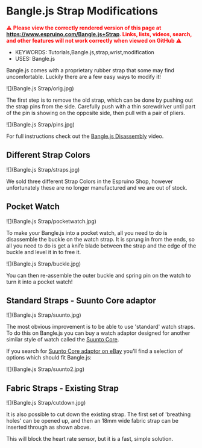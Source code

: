 <!--- Copyright (c) 2020 Gordon Williams, Pur3 Ltd. See the file LICENSE for copying permission. -->
Bangle.js Strap Modifications
=============================

<span style="color:red">:warning: **Please view the correctly rendered version of this page at https://www.espruino.com/Bangle.js+Strap. Links, lists, videos, search, and other features will not work correctly when viewed on GitHub** :warning:</span>

* KEYWORDS: Tutorials,Bangle.js,strap,wrist,modification
* USES: Bangle.js

Bangle.js comes with a proprietary rubber strap that some may find
uncomfortable. Luckily there are a few easy ways to modify it!

![](Bangle.js Strap/orig.jpg)

The first step is to remove the old strap, which
can be done by pushing out the strap pins from the side. Carefully push
with a thin screwdriver until part of the pin is showing on the opposite side,
then pull with a pair of pliers.

![](Bangle.js Strap/pins.jpg)

For full instructions check out the [Bangle.js Disassembly](/Bangle.js+Disassembly) video.


Different Strap Colors
-----------------------

![](Bangle.js Strap/straps.jpg)

We sold three different Strap Colors in the Espruino Shop, 
however unfortunately these are no longer manufactured and
we are out of stock.


Pocket Watch
------------

![](Bangle.js Strap/pocketwatch.jpg)

To make your Bangle.js into a pocket watch, all you need to do
is disassemble the buckle on the watch strap. It is sprung in from
the ends, so all you need to do is get a knife blade between the strap and the
edge of the buckle and level it in to free it.

![](Bangle.js Strap/buckle.jpg)

You can then re-assemble the outer buckle and spring pin on the watch
to turn it into a pocket watch!


Standard Straps - Suunto Core adaptor
------------------------------------

![](Bangle.js Strap/suunto.jpg)

The most obvious improvement is to be able to use 'standard'
watch straps. To do this on Bangle.js you can buy a watch
adaptor designed for another similar style of watch called the
[Suunto Core](https://www.suunto.com/).

If you search for [Suunto Core adaptor on eBay](http://www.ebay.com/sch/i.html?_nkw=suunto+core+adaptor)
you'll find a selection of options which should fit Bangle.js:

![](Bangle.js Strap/suunto2.jpg)


Fabric Straps - Existing Strap
-------------------------------

![](Bangle.js Strap/cutdown.jpg)

It is also possible to cut down the existing strap. The first set of
'breathing holes' can be opened up, and then an 18mm wide fabric strap can
be inserted through as shown above.

This will block the heart rate sensor, but it is a fast, simple solution.
